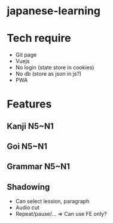 # japanese-learning

# Tech require
+ Git page
+ Vuejs
+ No login (state store in cookies)
+ No db (store as json in js?)
+ PWA
# Features
## Kanji N5~N1
## Goi N5~N1
## Grammar N5~N1
## Shadowing
+ Can select lession, paragraph
+ Audio cut
+ Repeat/pause/...
=> Can use FE only?
